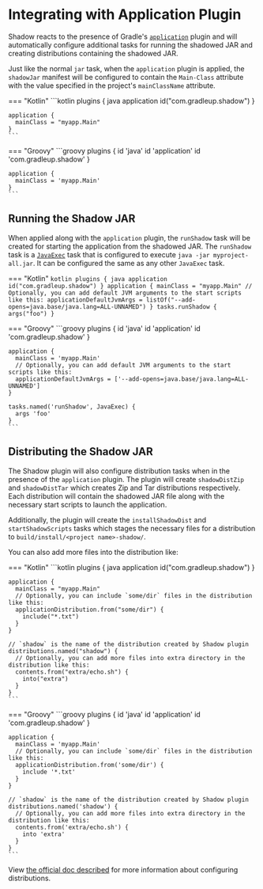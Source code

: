 # Integrating with Application Plugin

Shadow reacts to the presence of Gradle's
[`application`](https://docs.gradle.org/current/userguide/application_plugin.html) plugin and will automatically
configure additional tasks for running the shadowed JAR and creating distributions containing the shadowed JAR.

Just like the normal `jar` task, when the `application` plugin is applied, the `shadowJar` manifest will be
configured to contain the `Main-Class` attribute with the value specified in the project's `mainClassName` attribute.

=== "Kotlin"
    ```kotlin
    plugins {
      java
      application
      id("com.gradleup.shadow")
    }
    
    application {
      mainClass = "myapp.Main"
    }
    ```

=== "Groovy"
    ```groovy
    plugins {
      id 'java'
      id 'application'
      id 'com.gradleup.shadow'
    }
    
    application {
      mainClass = 'myapp.Main'
    }
    ```

## Running the Shadow JAR

When applied along with the `application` plugin, the `runShadow` task will be created for starting
the application from the shadowed JAR.
The `runShadow` task is a [`JavaExec`](https://docs.gradle.org/current/dsl/org.gradle.api.tasks.JavaExec.html)
task that is configured to execute `java -jar myproject-all.jar`.
It can be configured the same as any other `JavaExec` task.

=== "Kotlin"
    ```kotlin
    plugins {
      java
      application
      id("com.gradleup.shadow")
    }
    application {
      mainClass = "myapp.Main"
      // Optionally, you can add default JVM arguments to the start scripts like this:
      applicationDefaultJvmArgs = listOf("--add-opens=java.base/java.lang=ALL-UNNAMED")
    }
    tasks.runShadow {
      args("foo")
    }
    ```

=== "Groovy"
    ```groovy
    plugins {
      id 'java'
      id 'application'
      id 'com.gradleup.shadow'
    }
    
    application {
      mainClass = 'myapp.Main'
      // Optionally, you can add default JVM arguments to the start scripts like this:
      applicationDefaultJvmArgs = ['--add-opens=java.base/java.lang=ALL-UNNAMED']
    }
    
    tasks.named('runShadow', JavaExec) {
      args 'foo'
    }
    ```

## Distributing the Shadow JAR

The Shadow plugin will also configure distribution tasks when in the presence of the `application` plugin.
The plugin will create `shadowDistZip` and `shadowDistTar` which creates Zip and Tar distributions
respectively.
Each distribution will contain the shadowed JAR file along with the necessary start scripts to launch
the application.

Additionally, the plugin will create the `installShadowDist` and `startShadowScripts` tasks which stages the necessary
files for a distribution to `build/install/<project name>-shadow/`.

You can also add more files into the distribution like:

=== "Kotlin"
    ```kotlin
    plugins {
      java
      application
      id("com.gradleup.shadow")
    }

    application {
      mainClass = "myapp.Main"
      // Optionally, you can include `some/dir` files in the distribution like this:
      applicationDistribution.from("some/dir") {
        include("*.txt")
      }
    }

    // `shadow` is the name of the distribution created by Shadow plugin
    distributions.named("shadow") {
      // Optionally, you can add more files into extra directory in the distribution like this:
      contents.from("extra/echo.sh") {
        into("extra")
      }
    }
    ```

=== "Groovy"
    ```groovy
    plugins {
      id 'java'
      id 'application'
      id 'com.gradleup.shadow'
    }
    
    application {
      mainClass = 'myapp.Main'
      // Optionally, you can include `some/dir` files in the distribution like this:
      applicationDistribution.from('some/dir') {
        include '*.txt'
      }
    }
    
    // `shadow` is the name of the distribution created by Shadow plugin
    distributions.named('shadow') {
      // Optionally, you can add more files into extra directory in the distribution like this:
      contents.from('extra/echo.sh') {
        into 'extra'
      }
    }
    ```

View [the official doc described](https://docs.gradle.org/current/userguide/distribution_plugin.html#distribution_plugin)
for more information about configuring distributions.
